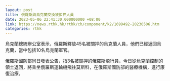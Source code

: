 ```yaml
---
layout: post
title: 俄羅斯與烏克蘭交換被扣押人員
date: 2023-05-06 22:41:30.000000000 +08:00
link: https://news.rthk.hk/rthk/ch/component/k2/1699492-20230506.htm
categories: rthk
---
```


烏克蘭總統辦公室表示，俄羅斯釋放45名被關押的烏克蘭人員，他們已經返回烏克蘭，當中包括10名烏克蘭軍官。

俄羅斯國防部同日發表公告，指3名被關押的俄羅斯飛行員，今日從烏克蘭控制的領土返回，將乘坐俄羅斯運輸機飛往莫斯科，在俄羅斯國防部的醫療機構，進行康復治療。
